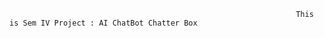                                                                     This is Sem IV Project : AI ChatBot Chatter Box
